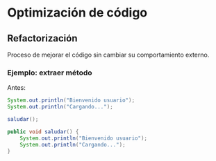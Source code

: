 # Optimización de código

## Refactorización

Proceso de mejorar el código sin cambiar su comportamiento externo.

### Ejemplo: extraer método

Antes:
```java
System.out.println("Bienvenido usuario");
System.out.println("Cargando...");

saludar();

public void saludar() {
    System.out.println("Bienvenido usuario");
    System.out.println("Cargando...");
}

